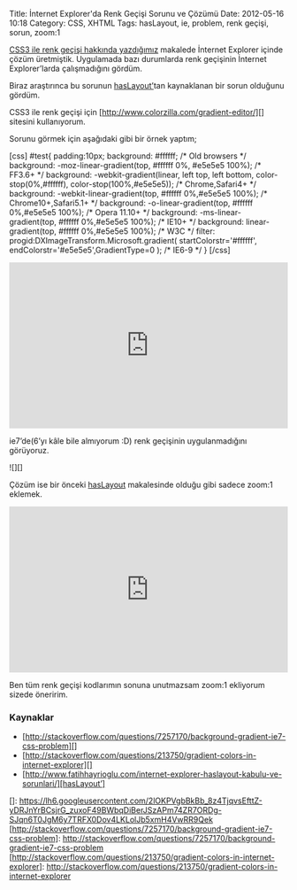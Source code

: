 Title: İnternet Explorer&#039;da Renk Geçişi Sorunu ve Çözümü
Date: 2012-05-16 10:18
Category: CSS, XHTML
Tags: hasLayout, ie, problem, renk geçişi, sorun, zoom:1

[CSS3 ile renk geçişi hakkında yazdığımız][] makalede İnternet Explorer
içinde çözüm üretmiştik. Uygulamada bazı durumlarda renk geçişinin
İnternet Explorer’larda çalışmadığını gördüm.

Biraz araştırınca bu sorunun [hasLayout’][]tan kaynaklanan bir sorun
olduğunu gördüm.

CSS3 ile renk geçişi için [http://www.colorzilla.com/gradient-editor/][]
sitesini kullanıyorum.

Sorunu görmek için aşağıdaki gibi bir örnek yaptım;

[css] \#test{ padding:10px; background: \#ffffff; /\* Old browsers \*/
background: -moz-linear-gradient(top, \#ffffff 0%, \#e5e5e5 100%); /\*
FF3.6+ \*/ background: -webkit-gradient(linear, left top, left bottom,
color-stop(0%,\#ffffff), color-stop(100%,\#e5e5e5)); /\* Chrome,Safari4+
\*/ background: -webkit-linear-gradient(top, \#ffffff 0%,\#e5e5e5 100%);
/\* Chrome10+,Safari5.1+ \*/ background: -o-linear-gradient(top,
\#ffffff 0%,\#e5e5e5 100%); /\* Opera 11.10+ \*/ background:
-ms-linear-gradient(top, \#ffffff 0%,\#e5e5e5 100%); /\* IE10+ \*/
background: linear-gradient(top, \#ffffff 0%,\#e5e5e5 100%); /\* W3C \*/
filter: progid:DXImageTransform.Microsoft.gradient(
startColorstr='\#ffffff', endColorstr='\#e5e5e5',GradientType=0 ); /\*
IE6-9 \*/ } [/css]
<iframe style="width: 100%; height: 300px" src="http://jsfiddle.net/fatihhayri/2gKwm/4/embedded/css,result,html" allowfullscreen="allowfullscreen" frameborder="0"></iframe>

ie7’de(6’yı kâle bile almıyorum :D) renk geçişinin uygulanmadığını
görüyoruz.

![][]

Çözüm ise bir önceki [hasLayout][hasLayout’] makalesinde olduğu gibi
sadece zoom:1 eklemek.

<iframe style="width: 100%; height: 300px" src="http://jsfiddle.net/fatihhayri/Q2z89/embedded/css,result,html" allowfullscreen="allowfullscreen" frameborder="0"></iframe>

Ben tüm renk geçişi kodlarımın sonuna unutmazsam zoom:1 ekliyorum sizede
öneririm.

### Kaynaklar

-   [http://stackoverflow.com/questions/7257170/background-gradient-ie7-css-problem][]
-   [http://stackoverflow.com/questions/213750/gradient-colors-in-internet-explorer][]
-   [http://www.fatihhayrioglu.com/internet-explorer-haslayout-kabulu-ve-sorunlari/][hasLayout’]

</p>

  [CSS3 ile renk geçişi hakkında yazdığımız]: http://www.fatihhayrioglu.com/css-renk-gecisleri-gradients/
  [hasLayout’]: http://www.fatihhayrioglu.com/internet-explorer-haslayout-kabulu-ve-sorunlari/
  [http://www.colorzilla.com/gradient-editor/]: http://www.colorzilla.com/gradient-editor/
  []: https://lh6.googleusercontent.com/2lOKPVgbBkBb_8z4TjqvsEfttZ-yDRJnYrBCsjrG_zuxoF49BWbqDiBerJSzAPm74ZR7ORDg-SJqn6T0JgM6y7TRFX0Dov4LKLolJb5xmH4VwRR9Qek
  [http://stackoverflow.com/questions/7257170/background-gradient-ie7-css-problem]:
    http://stackoverflow.com/questions/7257170/background-gradient-ie7-css-problem
  [http://stackoverflow.com/questions/213750/gradient-colors-in-internet-explorer]:
    http://stackoverflow.com/questions/213750/gradient-colors-in-internet-explorer
